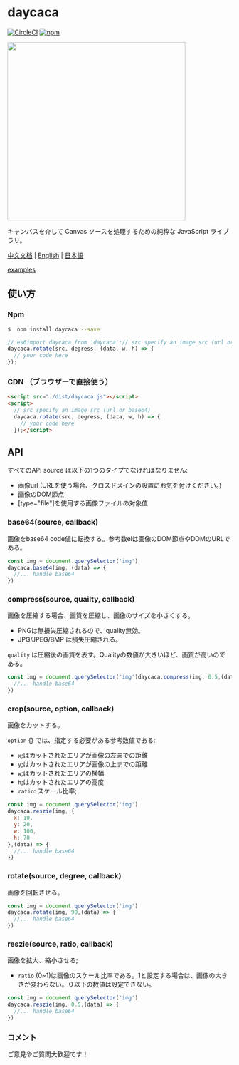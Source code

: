 # daycaca

[![CircleCI](https://circleci.com/gh/JackPu/daycaca.svg?style=shield)](https://circleci.com/gh/JackPu/daycaca)
[![npm](https://img.shields.io/npm/v/daycaca.svg?maxAge=2592000)]()


<img src="http://img1.vued.vanthink.cn/vuede494856de5f2390a5727a6d98d488305.png" width="400">


キャンバスを介して Canvas ソースを処理するための純粋な JavaScript ライブラリ。


[中文文档](./README.zh.md) | [English](./README.md) | [日本語](./README.jp.md)

[examples](http://events.jackpu.com/daycaca/)


## 使い方

### Npm

``` bash
$  npm install daycaca --save
```

``` js
// es6import daycaca from 'daycaca';// src specify an image src (url or base64)
daycaca.rotate(src, degress, (data, w, h) => {
  // your code here
});
```

### CDN （ブラウザーで直接使う）

``` html
<script src="./dist/daycaca.js"></script>
<script>
  // src specify an image src (url or base64)
  daycaca.rotate(src, degress, (data, w, h) => {
    // your code here
  });</script>
```

## API

すべてのAPI source は以下の1つのタイプでなければなりません:
+ 画像url (URLを使う場合、クロスドメインの設置にお気を付けください。)
+ 画像のDOM節点
+ [type="file"]を使用する画像ファイルの対象值

### base64(source, callback)

画像をbase64 code値に転換する。参考数elは画像のDOM節点やDOMのURLである。

``` js
const img = document.querySelector('img')
daycaca.base64(img, (data) => {
  //... handle base64
})
```

### compress(source, quailty, callback)

画像を圧縮する場合、画質を圧縮し、画像のサイズを小さくする。

+ PNGは無損失圧縮されるので、quality無効。
+ JPG/JPEG/BMP は損失圧縮される。

`quality` は圧縮後の画質を表す。Qualityの数値が大きいほど、画質が高いのである。

``` js
const img = document.querySelector('img')daycaca.compress(img, 0.5,(data) => {
  //... handle base64
})
```

### crop(source, option, callback)

画像をカットする。

`option` {} では、指定する必要がある参考数値である:

+ `x`;はカットされたエリアが画像の左までの距離
+ `y`;はカットされたエリアが画像の上までの距離
+ `w`;はカットされたエリアの横幅
+ `h`;はカットされたエリアの高度
+ `ratio`: スケール比率;

``` js
const img = document.querySelector('img')
daycaca.reszie(img, {
  x: 10,
  y: 20,
  w: 100,
  h: 70
},(data) => {
  //... handle base64
})
```

### rotate(source, degree, callback)

画像を回転させる。

``` js
const img = document.querySelector('img')
daycaca.rotate(img, 90,(data) => {
  //... handle base64
})
```

### reszie(source, ratio, callback)

画像を拡大、縮小させる;

+ `ratio` (0~1)は画像のスケール比率である。1と設定する場合は、画像の大きさが変わらない。０以下の数値は設定できない。

``` js
const img = document.querySelector('img')
daycaca.reszie(img, 0.5,(data) => {
  //... handle base64
})
```

### コメント

ご意見やご質問大歓迎です！





